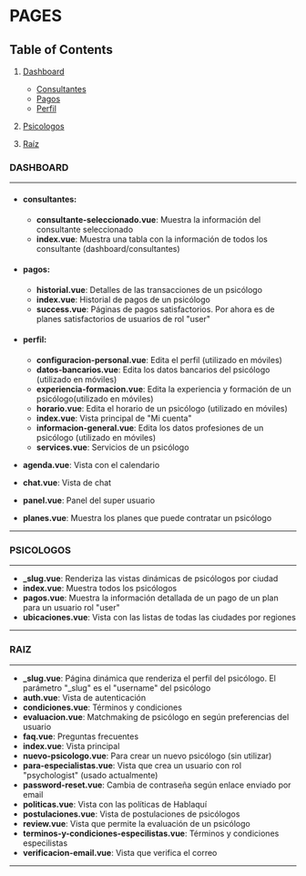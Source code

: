 # PAGES

## Table of Contents

1. [Dashboard](#dashboard)

    - [Consultantes](#consultantes)
    - [Pagos](#pagos)
    - [Perfil](#perfil)

2. [Psicologos](#psicologos)
3. [Raíz](#raiz)

### DASHBOARD

---

-   #### consultantes:

    -   **consultante-seleccionado.vue**: Muestra la información del consultante seleccionado
    -   **index.vue**: Muestra una tabla con la información de todos los consultante (dashboard/consultantes)

-   #### pagos:

    -   **historial.vue**: Detalles de las transacciones de un psicólogo
    -   **index.vue**: Historial de pagos de un psicólogo
    -   **success.vue**: Páginas de pagos satisfactorios. Por ahora es de planes satisfactorios de usuarios de rol "user"

-   #### perfil:

    -   **configuracion-personal.vue**: Edita el perfil (utilizado en móviles)
    -   **datos-bancarios.vue**: Edita los datos bancarios del psicólogo (utilizado en móviles)
    -   **experiencia-formacion.vue**: Edita la experiencia y formación de un psicólogo(utilizado en móviles)
    -   **horario.vue**: Edita el horario de un psicólogo (utilizado en móviles)
    -   **index.vue**: Vista principal de "Mi cuenta"
    -   **informacion-general.vue**: Edita los datos profesiones de un psicólogo (utilizado en móviles)
    -   **services.vue**: Servicios de un psicólogo

-   **agenda.vue**: Vista con el calendario
-   **chat.vue**: Vista de chat
-   **panel.vue**: Panel del super usuario
-   **planes.vue**: Muestra los planes que puede contratar un psicólogo

---

### PSICOLOGOS

---

-   **\_slug.vue**: Renderiza las vistas dinámicas de psicólogos por ciudad
-   **index.vue**: Muestra todos los psicólogos
-   **pagos.vue**: Muestra la información detallada de un pago de un plan para un usuario rol "user"
-   **ubicaciones.vue**: Vista con las listas de todas las ciudades por regiones

---

### RAIZ

---

-   **\_slug.vue**: Página dinámica que renderiza el perfil del psicólogo. El parámetro "\_slug" es el "username" del psicólogo
-   **auth.vue**: Vista de autenticación
-   **condiciones.vue**: Términos y condiciones
-   **evaluacion.vue**: Matchmaking de psicólogo en según preferencias del usuario
-   **faq.vue**: Preguntas frecuentes
-   **index.vue**: Vista principal
-   **nuevo-psicologo.vue**: Para crear un nuevo psicólogo (sin utilizar)
-   **para-especialistas.vue**: Vista que crea un usuario con rol "psychologist" (usado actualmente)
-   **password-reset.vue**: Cambia de contraseña según enlace enviado por email
-   **politicas.vue**: Vista con las políticas de Hablaquí
-   **postulaciones.vue**: Vista de postulaciones de psicólogos
-   **review.vue**: Vista que permite la evaluación de un psicólogo
-   **terminos-y-condiciones-especilistas.vue**: Términos y condiciones especilistas
-   **verificacion-email.vue**: Vista que verifica el correo

---

